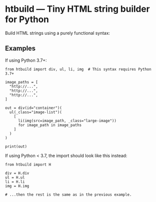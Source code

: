 # htbuild — Tiny HTML string builder for Python

Build HTML strings using a purely functional syntax:

## Examples

If using Python 3.7+:

```
from htbuild import div, ul, li, img  # This syntax requires Python 3.7+

image_paths = [
  "http://...",
  "http://...",
  "http://...",
]

out = div(id="container")(
  ul(_class="image-list")(
    [
      li(img(src=image_path, _class="large-image"))
      for image_path in image_paths
    ]
  )
)

print(out)
```

If using Python &lt; 3.7, the import should look like this instead:

```
from htbuild import H

div = H.div
ul = H.ul
li = H.li
img = H.img

# ...then the rest is the same as in the previous example.
```
